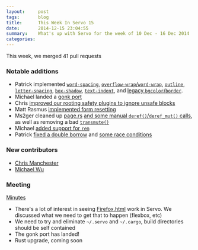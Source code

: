 ```yaml
---
layout:     post
tags:       blog
title:      This Week In Servo 15
date:       2014-12-15 23:04:55
summary:    What's up with Servo for the week of 10 Dec - 16 Dec 2014
categories: 
---
```


This week, we merged 41 pull requests

### Notable additions

 - Patrick implemented [`word-spacing`](https://github.com/servo/servo/pull/4360), [`overflow-wrap`/`word-wrap`](https://github.com/servo/servo/pull/4361), [`outline`](https://github.com/servo/servo/pull/4299), [`letter-spacing`](https://github.com/servo/servo/pull/4325), [`box-shadow`](https://github.com/servo/servo/pull/4318), [`text-indent`](https://github.com/servo/servo/pull/4328), and [legacy `bgcolor`/`border`](https://github.com/servo/servo/pull/4289).
 - Michael landed a [gonk port](https://github.com/servo/servo/pull/4306)
 - Chris [improved our rooting safety plugins to ignore unsafe blocks](https://github.com/servo/servo/pull/4189)
 - Matt Rasmus [implemented form resetting](https://github.com/servo/servo/pull/4133)
 - Ms2ger cleaned up [page.rs](https://github.com/servo/servo/pull/4330) [and some manual `deref()`/`deref_mut()` calls](https://github.com/servo/servo/pull/4390), as well as removing a bad [`transmute()`](https://github.com/servo/servo/pull/4389)
 - Michael [added support for `rem`](https://github.com/servo/servo/pull/4340)
 - Patrick [fixed a double borrow](https://github.com/servo/servo/pull/4385/files) and [some race conditions](https://github.com/servo/servo/pull/3844)

### New contributors

 - [Chris Manchester](https://github.com/chmanchester)
 - [Michael Wu](https://github.com/michaelwu)

### Meeting

[Minutes](https://github.com/servo/servo/wiki/Meeting-2014-12-15)

 - There's a lot of interest in seeing [Firefox.html](https://github.com/paulrouget/firefox.html) work in Servo. We discussed what we need to get that to happen (flexbox, etc)
 - We need to try and eliminate `~/.servo` and `~/.cargo`, build directories should be self contained
 - The gonk port has landed!
 - Rust upgrade, coming soon
